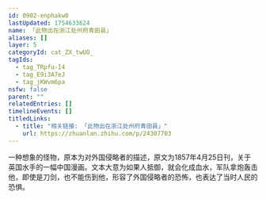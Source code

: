 ```yaml
---
id: 0902-enphakw0
lastUpdated: 1754633624
name: 「此物出在浙江处州府青田县」
aliases: []
layer: 5
categoryId: cat_ZX_twUO_
tagIds:
  - tag_TRpfu-I4
  - tag_E9i3A7eJ
  - tag_jKWvm6pa
nsfw: false
parent: ""
relatedEntries: []
timelineEvents: []
titledLinks:
  - title: "相关链接: 「此物出在浙江处州府青田县」"
    url: https://zhuanlan.zhihu.com/p/24307703
---
```


一种想象的怪物，原本为对外国侵略者的描述，原文为1857年4月25日刊，关于英国水手的一幅中国漫画。文本大意为如果人抵御，就会化成血水，军队拿炮轰击他，即使是刀剑，也不能伤到他，形容了外国侵略者的恐怖，也表达了当时人民的恐惧。